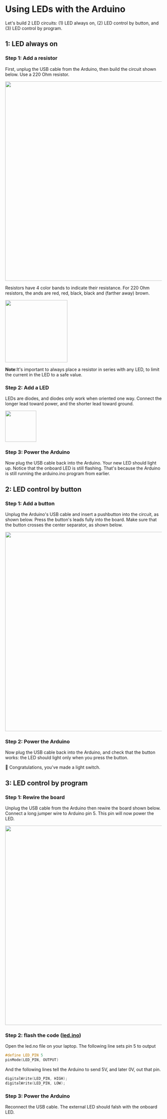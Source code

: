 # Using LEDs with the Arduino
Let's build 2 LED circuits: (1) LED always on, (2) LED control by button, and (3) LED control by program. 

## 1: LED always on
### Step 1: Add a resistor
First, unplug the USB cable from the Arduino, then build the circuit shown below. Use a 220 Ohm resistor.  

<img src="https://github.com/user-attachments/assets/6d17c95a-cadf-4fd2-9f02-081091526450" align=center width="640">

Resistors have 4 color bands to indicate their resistance. For 220 Ohm resistors, the ands are red, red, black, black and (farther away) brown. 

<img src="https://github.com/user-attachments/assets/5581c2d7-9ab8-458c-93c0-f2b6166b4351" align=center width="200">

**Note**:It's important to always place a resistor in series with any LED, to limit the current in the LED to a safe value. 


### Step 2: Add a LED
LEDs are diodes, and diodes only work when oriented one way. Connect the longer lead toward power, and the shorter lead toward ground.

<img src="https://github.com/user-attachments/assets/eb3a3c45-88f1-4f35-bc68-2b13d15bd20c" align=center width="100">

### Step 3: Power the Arduino 
Now plug the USB cable back into the Arduino. Your new LED should light up. Notice that the onboard LED is still flashing. That's because the Arduino is still running the arduino.ino program from earlier. 

## 2: LED control by button

### Step 1: Add a button
Unplug the Arduino's USB cable and insert a pushbutton into the circuit, as shown below. Press the button's leads fully into the board. 
Make sure that the button crosses the center separator, as shown below. 

<img src="https://github.com/user-attachments/assets/c6c2bef1-4994-4d9f-a45f-0b3782bbf1f3" align=center width="640">

### Step 2: Power the Arduino
Now plug the USB cable back into the Arduino, and check that the button works: the LED should light only when you press the button. 

🎉 Congratulations, you've made a light switch. 

## 3: LED control by program
### Step 1: Rewire the board
Unplug the USB cable from the Arduino then rewire the board shown below. Connect a long jumper wire to Arduino pin 5. This pin will now power the LED. 

  <img src="https://github.com/user-attachments/assets/aa129690-8284-4496-9a4e-161739a424ea" width="640">

### Step 2: flash the code ([led.ino](https://github.com/estape11/arduino-workshop/blob/main/2-using-components/4-other-components/3-leds/led.ino))
Open the led.no file on your laptop. The following line sets pin 5 to output

```c
#define LED_PIN 5
pinMode(LED_PIN, OUTPUT)
```

And the following lines tell the Arduino to send 5V, and later 0V, out that pin.  

```c
digitalWrite(LED_PIN, HIGH);
digitalWrite(LED_PIN, LOW);
```
### Step 3: Power the Arduino 
Reconnect the USB cable. The external LED should falsh with the onboard LED. 
